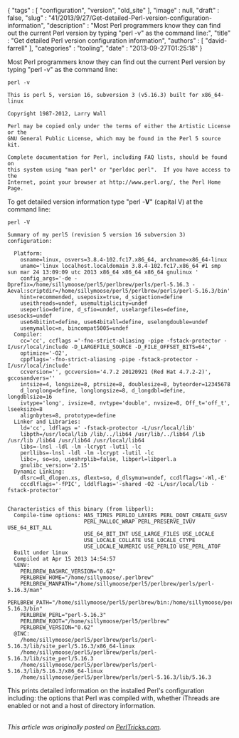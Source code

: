 {
   "tags" : [
      "configuration",
      "version",
      "old_site"
   ],
   "image" : null,
   "draft" : false,
   "slug" : "41/2013/9/27/Get-detailed-Perl-version-configuration-information",
   "description" : "Most Perl programmers know they can find out the current Perl version by typing \"perl -v\" as the command line:",
   "title" : "Get detailed Perl version configuration information",
   "authors" : [
      "david-farrell"
   ],
   "categories" : "tooling",
   "date" : "2013-09-27T01:25:18"
}


Most Perl programmers know they can find out the current Perl version by typing "perl -v" as the command line:

``` prettyprint
perl -v

This is perl 5, version 16, subversion 3 (v5.16.3) built for x86_64-linux

Copyright 1987-2012, Larry Wall

Perl may be copied only under the terms of either the Artistic License or the
GNU General Public License, which may be found in the Perl 5 source kit.

Complete documentation for Perl, including FAQ lists, should be found on
this system using "man perl" or "perldoc perl".  If you have access to the
Internet, point your browser at http://www.perl.org/, the Perl Home Page.
```

To get detailed version information type "perl -**V**" (capital V) at the command line:

``` prettyprint
perl -V

Summary of my perl5 (revision 5 version 16 subversion 3) configuration:
   
  Platform:
    osname=linux, osvers=3.8.4-102.fc17.x86_64, archname=x86_64-linux
    uname='linux localhost.localdomain 3.8.4-102.fc17.x86_64 #1 smp sun mar 24 13:09:09 utc 2013 x86_64 x86_64 x86_64 gnulinux '
    config_args='-de -Dprefix=/home/sillymoose/perl5/perlbrew/perls/perl-5.16.3 -Aeval:scriptdir=/home/sillymoose/perl5/perlbrew/perls/perl-5.16.3/bin'
    hint=recommended, useposix=true, d_sigaction=define
    useithreads=undef, usemultiplicity=undef
    useperlio=define, d_sfio=undef, uselargefiles=define, usesocks=undef
    use64bitint=define, use64bitall=define, uselongdouble=undef
    usemymalloc=n, bincompat5005=undef
  Compiler:
    cc='cc', ccflags ='-fno-strict-aliasing -pipe -fstack-protector -I/usr/local/include -D_LARGEFILE_SOURCE -D_FILE_OFFSET_BITS=64',
    optimize='-O2',
    cppflags='-fno-strict-aliasing -pipe -fstack-protector -I/usr/local/include'
    ccversion='', gccversion='4.7.2 20120921 (Red Hat 4.7.2-2)', gccosandvers=''
    intsize=4, longsize=8, ptrsize=8, doublesize=8, byteorder=12345678
    d_longlong=define, longlongsize=8, d_longdbl=define, longdblsize=16
    ivtype='long', ivsize=8, nvtype='double', nvsize=8, Off_t='off_t', lseeksize=8
    alignbytes=8, prototype=define
  Linker and Libraries:
    ld='cc', ldflags =' -fstack-protector -L/usr/local/lib'
    libpth=/usr/local/lib /lib/../lib64 /usr/lib/../lib64 /lib /usr/lib /lib64 /usr/lib64 /usr/local/lib64
    libs=-lnsl -ldl -lm -lcrypt -lutil -lc
    perllibs=-lnsl -ldl -lm -lcrypt -lutil -lc
    libc=, so=so, useshrplib=false, libperl=libperl.a
    gnulibc_version='2.15'
  Dynamic Linking:
    dlsrc=dl_dlopen.xs, dlext=so, d_dlsymun=undef, ccdlflags='-Wl,-E'
    cccdlflags='-fPIC', lddlflags='-shared -O2 -L/usr/local/lib -fstack-protector'


Characteristics of this binary (from libperl): 
  Compile-time options: HAS_TIMES PERLIO_LAYERS PERL_DONT_CREATE_GVSV
                        PERL_MALLOC_WRAP PERL_PRESERVE_IVUV USE_64_BIT_ALL
                        USE_64_BIT_INT USE_LARGE_FILES USE_LOCALE
                        USE_LOCALE_COLLATE USE_LOCALE_CTYPE
                        USE_LOCALE_NUMERIC USE_PERLIO USE_PERL_ATOF
  Built under linux
  Compiled at Apr 15 2013 14:54:57
  %ENV:
    PERLBREW_BASHRC_VERSION="0.62"
    PERLBREW_HOME="/home/sillymoose/.perlbrew"
    PERLBREW_MANPATH="/home/sillymoose/perl5/perlbrew/perls/perl-5.16.3/man"
    PERLBREW_PATH="/home/sillymoose/perl5/perlbrew/bin:/home/sillymoose/perl5/perlbrew/perls/perl-5.16.3/bin"
    PERLBREW_PERL="perl-5.16.3"
    PERLBREW_ROOT="/home/sillymoose/perl5/perlbrew"
    PERLBREW_VERSION="0.62"
  @INC:
    /home/sillymoose/perl5/perlbrew/perls/perl-5.16.3/lib/site_perl/5.16.3/x86_64-linux
    /home/sillymoose/perl5/perlbrew/perls/perl-5.16.3/lib/site_perl/5.16.3
    /home/sillymoose/perl5/perlbrew/perls/perl-5.16.3/lib/5.16.3/x86_64-linux
    /home/sillymoose/perl5/perlbrew/perls/perl-5.16.3/lib/5.16.3
```

This prints detailed information on the installed Perl's configuration including: the options that Perl was compiled with, whether iThreads are enabled or not and a host of directory information.

\
*This article was originally posted on [PerlTricks.com](http://perltricks.com).*

